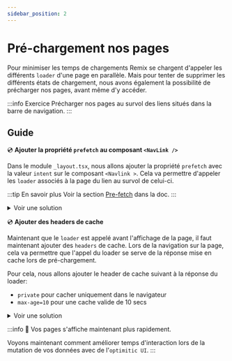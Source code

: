 ```yaml
---
sidebar_position: 2
---
```


# Pré-chargement nos pages

Pour minimiser les temps de chargements Remix se chargent d'appeler les différents `loader` d'une page en parallèle. Mais pour tenter de supprimer les différents états de chargement, nous avons également la possibilité de précharger nos pages, avant même d'y accéder.

:::info Exercice
Précharger nos pages au survol des liens situés dans la barre de navigation.
:::

## Guide

💿 **Ajouter la propriété `prefetch` au composant `<NavLink />`**

Dans le module `_layout.tsx`, nous allons ajouter la propriété `prefetch` avec la valeur `intent` sur le composant `<Navlink >`. Cela va permettre d'appeler les `loader` associés à la page du lien au survol de celui-ci.

:::tip En savoir plus
Voir la section [Pre-fetch](https://remix.run/docs/en/1.14.3/components/link#prefetch) dans la doc.
:::

<details>
  <summary>Voir une solution</summary>

```tsx title="app/_layout.tsx"
export default function App() {
  return (
    // ...
    <NavLink
      // highlight-next-line
      prefetch="intent"
      to={`/playlists/${playlist.id}`}
      //...
    >
      <PlaylistIcon className="mr-2 h-4 w-4" />
      {playlist.name}
    </NavLink>
    //...
  );
}
```

</details>

💿 **Ajouter des headers de cache**

Maintenant que le `loader` est appelé avant l'affichage de la page, il faut maintenant ajouter des `headers` de cache. Lors de la navigation sur la page, cela va permettre que l'appel du loader se serve de la réponse mise en cache lors de pré-chargement.

Pour cela, nous allons ajouter le header de cache suivant à la réponse du loader:

- `private` pour cacher uniquement dans le navigateur
- `max-age=10` pour une cache valide de 10 secs

<details>
  <summary>Voir une solution</summary>

```tsx title="app/routes/_layout.playlists.$id.(edit).tsx"
export const loader = async ({ params }: LoaderArgs) => {
  //...
  return json(
    { playlist, availableTracks },
    // highlight-start
    {
      headers: {
        "Cache-Control": "private, max-age=10",
      },
    }
    // highlight-end
  );
};
```

</details>

:::info 👏 Vos pages s'affiche maintenant plus rapidement.

Voyons maintenant comment améliorer temps d'interaction lors de la mutation de vos données avec de l'`optimitic UI`.
:::
